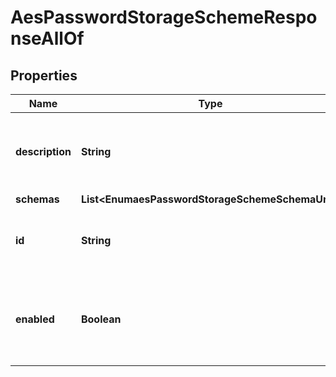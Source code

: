 

# AesPasswordStorageSchemeResponseAllOf


## Properties

| Name | Type | Description | Notes |
|------------ | ------------- | ------------- | -------------|
|**description** | **String** | A description for this Password Storage Scheme |  [optional] |
|**schemas** | **List&lt;EnumaesPasswordStorageSchemeSchemaUrn&gt;** |  |  [optional] |
|**id** | **String** | Name of the Password Storage Scheme |  [optional] |
|**enabled** | **Boolean** | Indicates whether the Password Storage Scheme is enabled for use. |  [optional] |




